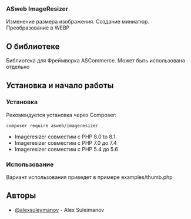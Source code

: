 <h3>ASweb ImageResizer</h3>

<div>

<p> Изменение размера изображения. Создание миниатюр. Преобразование в WEBP</p>

## О библиотеке <a name = "about"></a>

Библиотека для Фреймворка ASCommerce. Может быть использована отдельно

## Установка и начало работы <a name = "getting_started"></a>


### Установка

Рекомендуется установка через Composer:

```
composer require asweb/imageresizer
```

- Imageresizer совместим с PHP 8.0 to 8.1
- Imageresizer совместим с PHP 7.0 до 7.4
- Imageresizer совместим с PHP 5.4 до 5.6


### Использование

Вариант использования приведет в примере examples/thumb.php


## Авторы <a name = "authors"></a>

- [@alexsuleymanov](https://github.com/alexsuleymanov) - Alex Suleimanov
